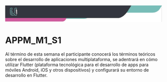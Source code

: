 ![Banner](imagenes/banner.png)

# APPM_M1_S1
Al término de esta semana el participante conocerá los términos teóricos sobre el desarrollo de aplicaciones multiplataforma, se adentrará en cómo utilizar Flutter (plataforma tecnológica para el desarrollo de apps para móviles Android, iOS y otros dispositivos) y configurará su entorno de desarrollo en Flutter.
